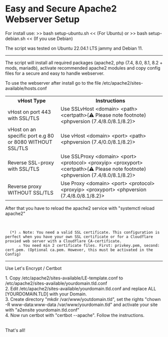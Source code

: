   <body>
    <h1>Easy and Secure Apache2 Webserver Setup</h1>
    <div class="install-instructions">
      <p>For install use: >> bash setup-ubuntu.sh << (For Ubuntu) or >> bash setup-debian.sh << (If you use Debian)</p>
      <p>The script was tested on Ubuntu 22.04.1 LTS jammy and Debian 11.</p>
    </div>
	<hr>
    <div>
      <p>The script will install all required packages (apache2, php (7.4, 8.0, 8.1, 8.2 + mods, mariadb), activate recommended apache2 modules and copy config files for a secure and easy to handle webserver.</p>
    </div>
    <div class="config-instructions">
      <p>To use the webserver after install go to the file /etc/apache2/sites-available/hosts.conf</p>
      <table>
        <tr>
          <th>vHost Type</th>
          <th>Instructions</th>
        </tr>
        <tr>
          <td>vHost on port 443 with SSL/TLS</td>
          <td>Use SSLvHost &lt;domain&gt; &lt;path&gt; &lt;certpath&gt;(⚠ Please note footnote) &lt;phpversion (7.4/8.0/8.1/8.2)&gt;</td>
        </tr>
        <tr>
          <td>vHost on an specific port e.g 80 or 8080 WITHOUT SSL/TLS</td>
          <td>Use vHost &lt;domain&gt; &lt;port&gt; &lt;path&gt; &lt;phpversion (7.4/0.0/8.1/8.2)&gt;</td>
        </tr>
        <tr>
          <td>Reverse SSL-proxy with SSL/TLS</td>
          <td>Use SSLProxy &lt;domain&gt; &lt;port&gt; &lt;protocol&gt; &lt;proxyip&gt; &lt;proxyport&gt; &lt;certpath&gt;(⚠ Please note footnote) &lt;phpversion (7.4/8.0/8.1/8.2)&gt;</td>
        </tr>
        <tr>
          <td>Reverse proxy WITHOUT SSL/TLS</td>
          <td>Use Proxy &lt;domain&gt; &lt;port&gt; &lt;protocol&gt; &lt;proxyip&gt; &lt;proxyport&gt; &lt;phpversion (7.4/8.0/8.1/8.2)&gt;</td>
        </tr>
      </table>
      <p>After that you have to reload the apache2 service with "systemctl reload apache2"</p><br>
      
      (*) ⚠ Note: You need a valid SSL certificate. This configuration is perfect when you have your own SSL certificate or for a Cloudflare proxied web server with a Cloudflare CA-certificate.
          ⚠ You need min 2 certificate files. First: privkey.pem, second: cert.pem. (Optional ca.pem. However, this must be activated in the Config)
  </div>
<hr>
      <p>Use Let's Encrypt / Certbot</p>
      1. Copy /etc/apache2/sites-available/LE-template.conf to /etc/apache2/sites-available/yourdomain.tld.conf<br>
      2. Edit /etc/apache2/sites-available/yourdomain.tld.conf and replace ALL [YOURDOMAIN.TLD] with your Domain.<br>
      3. Create directory "mkdir /var/www/youtdomain.tld", set the rights "chown -R www-data:www-data /var/www/yourdomain.tld" and activate your site with "a2ensite yourdomain.tld.conf"<br>
      4. Now run certbot with "certbot --apache". Follow the instructions.<br>
  <div class="final-instruction">
      <p><br>That's all!</p>
    </div>
  </body>

